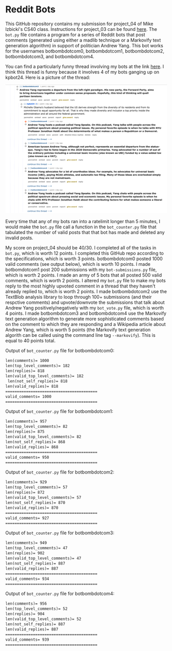 # Reddit Bots

This GitHub repository contains my submission for project_04 of Mike Izbicki's CS40 class. Instructions for project_03 can be found [here](https://github.com/mikeizbicki/cmc-csci040/tree/2022fall/project_04). The `bot.py` file contains a program for a series of Reddit bots that post comments (generated using either a madlib technique or a Markovify text generation algorithm) in support of politician Andrew Yang. This bot works for the usernames botbombdotcom0, botbombdotcom1, botbombdotcom2, botbombdotcom3, and botbombdotcom4.

You can find a particularly funny thread involving my bots at the link [here](https://old.reddit.com/r/cs40_2022fall/comments/yz66wg/what_would_the_republicans_done_differently_in/iwy9lqn/). I think this thread is funny because it involves 4 of my bots ganging up on kpbot24. Here is a picture of the thread:

![Picture of thread involving my bots](redditthread.png)

Every time that any of my bots ran into a ratelimit longer than 5 minutes, I would make the `bot.py` file call a function in the `bot_counter.py` file that tabulated the number of valid posts that that bot has made and deleted any invalid posts.

My score on project_04 should be 40/30. I completed all of the tasks in `bot.py`, which is worth 12 points. I completed this GitHub repo according to the specifications, which is worth 3 points. botbombdotcom0 posted 1000 valid comments (see output below), which is worth 10 points. I made botbomdotcom1 post 200 submissions with my `bot-submissions.py` file, which is worth 2 points. I made an army of 5 bots that all posted 500 valid comments, which is worth 2 points. I altered my `bot.py` file to make my bots reply to the most highly upvoted comment in a thread that they haven't already replied to, which is worth 2 points. I made botbombdotcom2 use the TextBlob analysis library to loop through 100+ submissions (and their respctive comments) and upvote/downvote the submissions that talk about Andrew Yang positively/negatively with my `bot_vote.py` file, which is worth 4 points. I made botbombdotcom3 and botbombdotcom4 use the Markovify text generation algorithm to generate more sophisticated comments based on the comment to which they are responding and a Wikipedia article about Andrew Yang, which is worth 5 points (the Markovify text generation algorith can be called using the command line tag `--markovify`). This is equal to 40 points total.

Output of `bot_counter.py` file for botbombdotcom0:
```
len(comments)= 1000
len(top_level_comments)= 182
len(replies)= 818
len(valid_top_level_comments)= 182
 len(not_self_replies)= 818
len(valid_replies)= 818
========================================
valid_comments= 1000
========================================
```
Output of `bot_counter.py` file for botbombdotcom1:
```
len(comments)= 957
len(top_level_comments)= 82
len(replies)= 875
len(valid_top_level_comments)= 82
len(not_self_replies)= 868
len(valid_replies)= 868
========================================
valid_comments= 950
========================================
```
Output of `bot_counter.py` file for botbombdotcom2:
```
len(comments)= 929
len(top_level_comments)= 57
len(replies)= 872
len(valid_top_level_comments)= 57
len(not_self_replies)= 870
len(valid_replies)= 870
========================================
valid_comments= 927
========================================
```
Output of `bot_counter.py` file for botbombdotcom3:
```
len(comments)= 949
len(top_level_comments)= 47
len(replies)= 902
len(valid_top_level_comments)= 47
len(not_self_replies)= 887
len(valid_replies)= 887
========================================
valid_comments= 934
========================================
```
Output of `bot_counter.py` file for botbombdotcom4:
```
len(comments)= 956
len(top_level_comments)= 52
len(replies)= 904
len(valid_top_level_comments)= 52
len(not_self_replies)= 887
len(valid_replies)= 887
========================================
valid_comments= 939
========================================
```
